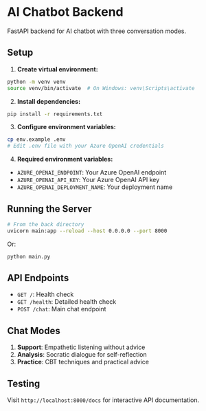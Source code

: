 # AI Chatbot Backend

FastAPI backend for AI chatbot with three conversation modes.

## Setup

1. **Create virtual environment:**
```bash
python -m venv venv
source venv/bin/activate  # On Windows: venv\Scripts\activate
```

2. **Install dependencies:**
```bash
pip install -r requirements.txt
```

3. **Configure environment variables:**
```bash
cp env.example .env
# Edit .env file with your Azure OpenAI credentials
```

4. **Required environment variables:**
- `AZURE_OPENAI_ENDPOINT`: Your Azure OpenAI endpoint
- `AZURE_OPENAI_API_KEY`: Your Azure OpenAI API key
- `AZURE_OPENAI_DEPLOYMENT_NAME`: Your deployment name

## Running the Server

```bash
# From the back directory
uvicorn main:app --reload --host 0.0.0.0 --port 8000
```

Or:
```bash
python main.py
```

## API Endpoints

- `GET /`: Health check
- `GET /health`: Detailed health check
- `POST /chat`: Main chat endpoint

## Chat Modes

1. **Support**: Empathetic listening without advice
2. **Analysis**: Socratic dialogue for self-reflection
3. **Practice**: CBT techniques and practical advice

## Testing

Visit `http://localhost:8000/docs` for interactive API documentation. 